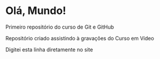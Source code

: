 # Olá, Mundo!
 Primeiro repositório do curso de Git e GitHub

 Repositório criado assistindo à gravações do Curso em Vídeo

 Digitei esta linha diretamente no site
